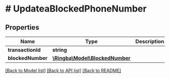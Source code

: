 # # UpdateaBlockedPhoneNumber

## Properties

Name | Type | Description | Notes
------------ | ------------- | ------------- | -------------
**transactionId** | **string** |  |
**blockedNumber** | [**\Ringba\Model\BlockedNumber**](BlockedNumber.md) |  |

[[Back to Model list]](../../README.md#models) [[Back to API list]](../../README.md#endpoints) [[Back to README]](../../README.md)
